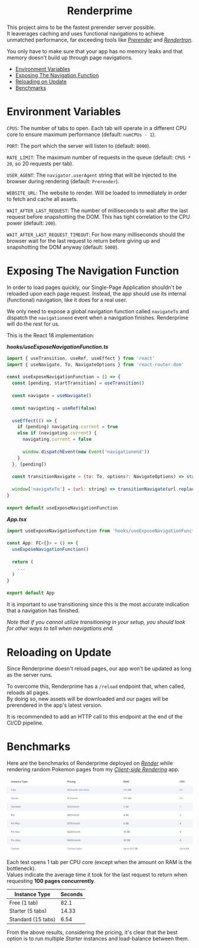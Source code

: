 <h1 align="center">Renderprime</h1>

This project aims to be the fastest prerender server possible.
<br>
It leaverages caching and uses functional navigations to achieve unmatched performance, far exceeding tools like _[Prerender](https://github.com/prerender/prerender)_ and _[Rendertron](https://github.com/GoogleChrome/rendertron)_.

You only have to make sure that your app has no memory leaks and that memory doesn't build up through page navigations.

- [Environment Variables](#environment-variables)
- [Exposing The Navigation Function](#exposing-the-navigation-function)
- [Reloading on Update](#reloading-on-update)
- [Benchmarks](#benchmarks)

# Environment Variables

`CPUS`: The number of tabs to open. Each tab will operate in a different CPU core to ensure maximum performance (default: `numCPUs - 1`).

`PORT`: The port which the server will listen to (default: `8000`).

`RATE_LIMIT`: The maximum number of requests in the queue (default: `CPUS * 20`, so 20 requests per tab).

`USER_AGENT`: The `navigator.userAgent` string that will be injected to the browser during rendering (default: `Prerender`).

`WEBSITE_URL`: The website to render. Will be loaded to immediately in order to fetch and cache all assets.

`WAIT_AFTER_LAST_REQUEST`: The number of milliseconds to wait after the last request before snapshotting the DOM. This has tight correlation to the CPU power (default: `200`).

`WAIT_AFTER_LAST_REQUEST_TIMEOUT`: For how many milliseconds should the browser wait for the last request to return before giving up and snapshotting the DOM anyway (default: `5000`).

# Exposing The Navigation Function

In order to load pages quickly, our Single-Page Application shouldn't be reloaded upon each page request. Instead, the app should use its internal (functional) navigation, like it does for a real user.

We only need to expose a global navigation function called `navigateTo` and dispatch the `navigationend` event when a navigation finishes. Renderprime will do the rest for us.

This is the React 18 implementation:

_**hooks/useExposeNavigationFunction.ts**_

```js
import { useTransition, useRef, useEffect } from 'react'
import { useNavigate, To, NavigateOptions } from 'react-router-dom'

const useExposeNavigationFunction = () => {
  const [pending, startTransition] = useTransition()

  const navigate = useNavigate()

  const navigating = useRef(false)

  useEffect(() => {
    if (pending) navigating.current = true
    else if (navigating.current) {
      navigating.current = false

      window.dispatchEvent(new Event('navigationend'))
    }
  }, [pending])

  const transitionNavigate = (to: To, options?: NavigateOptions) => startTransition(() => navigate(to, options))

  window['navigateTo'] = (url: string) => transitionNavigate(url.replace(window.location.origin, ''), { replace: true })
}

export default useExposeNavigationFunction
```

_**App.tsx**_

```js
import useExposeNavigationFunction from 'hooks/useExposeNavigationFunction'

const App: FC<{}> = () => {
  useExposeNavigationFunction()

  return (
    ...
  )
}

export default App
```

It is important to use transitioning since this is the most accurate indication that a navigation has finished.

_Note that if you cannot utilize transitioning in your setup, you should look for other ways to tell when navigations end._

# Reloading on Update

Since Renderprime doesn't reload pages, our app won't be updated as long as the server runs.

To overcome this, Renderprime has a `/reload` endpoint that, when called, reloads all pages.
<br>
By doing so, new assets will be downloaded and our pages will be prerendered in the app's latest version.

It is recommended to add an HTTP call to this endpoint at the end of the CI/CD pipeline.

# Benchmarks

Here are the benchmarks of Renderprime deployed on _[Render](https://render.com)_ while rendering random Pokemon pages from my _[Client-side Rendering](https://client-side-rendering.pages.dev/pokemon)_ app.

![Render Pricing](images/render-pricing.png)

Each test opens 1 tab per CPU core (except when the amount on RAM is the bottleneck).
<br>
Values indicate the average time it took for the last request to return when requesting **100 pages concurrently**.

| Instance Type      | Seconds |
| ------------------ | ------- |
| Free (1 tab)       | 82.1    |
| Starter (5 tabs)   | 14.33   |
| Standard (15 tabs) | 6.54    |

From the above results, considering the pricing, it's clear that the best option is to run multiple _Starter_ instances and load-balance between them.
